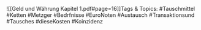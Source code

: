 
![[Geld und Währung Kapitel 1.pdf#page=16]]Tags & Topics:
   #Tauschmittel
   #Ketten
   #Metzger
   #Bedrfnisse
   #EuroNoten
   #Austausch
   #Transaktionsund
   #Tausches
   #dieseKosten
   #Koinzidenz
